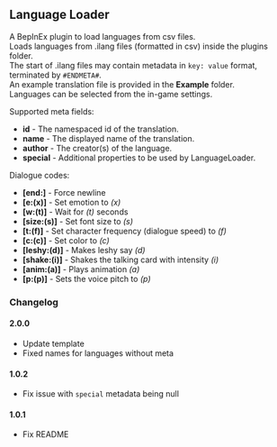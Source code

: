 ## Language Loader ##
A BepInEx plugin to load languages from csv files.  
Loads languages from .ilang files (formatted in csv) inside the plugins folder.  
The start of .ilang files may contain metadata in ```key: value``` format, terminated by ```#ENDMETA#```.  
An example translation file is provided in the **Example** folder.  
Languages can be selected from the in-game settings.

Supported meta fields:  
- **id** - The namespaced id of the translation.  
- **name** - The displayed name of the translation.  
- **author** - The creator(s) of the language.  
- **special** - Additional properties to be used by LanguageLoader.

Dialogue codes:  
- **[end:]** - Force newline
- **[e:(x)]** - Set emotion to *(x)*
- **[w:(t)]** - Wait for *(t)* seconds
- **[size:(s)]** - Set font size to *(s)*
- **[t:(f)]** - Set character frequency (dialogue speed) to *(f)*
- **[c:(c)]** - Set color to *(c)*
- **[leshy:(d)]** - Makes leshy say *(d)*
- **[shake:(i)]** - Shakes the talking card with intensity *(i)*
- **[anim:(a)]** - Plays animation *(a)*
- **[p:(p)]** - Sets the voice pitch to *(p)*

### Changelog ###

#### 2.0.0
- Update template
- Fixed names for languages without meta

#### 1.0.2
- Fix issue with ```special``` metadata being null

#### 1.0.1
- Fix README